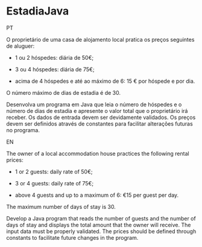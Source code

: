 # EstadiaJava

PT

O proprietário de uma casa de alojamento local pratica os preços seguintes de aluguer:

- 1 ou 2 hóspedes: diária de 50€;

- 3 ou 4 hóspedes: diária de 75€;

- acima de 4 hóspedes e até ao máximo de 6: 15 € por hóspede e por dia.

O número máximo de dias de estadia é de 30.

Desenvolva um programa em Java que leia o número de hóspedes e o número de dias de estadia e apresente o valor total que o proprietário irá receber. 
Os dados de entrada devem ser devidamente validados. Os preços devem ser definidos através de constantes para facilitar alterações futuras no programa.

EN

The owner of a local accommodation house practices the following rental prices:

- 1 or 2 guests: daily rate of 50€;

- 3 or 4 guests: daily rate of 75€;

- above 4 guests and up to a maximum of 6: €15 per guest per day.

The maximum number of days of stay is 30.

Develop a Java program that reads the number of guests and the number of days of stay and displays the total amount that the owner will receive. 
The input data must be properly validated. The prices should be defined through constants to facilitate future changes in the program.

